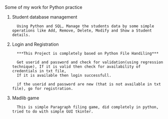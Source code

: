 Some of my work for Python practice 

1. Student database management 
          
         Using Python and SQL, Manage the students data by some simple operations like Add, Remove, Delete, Modify and Show a Student details.
         
2. Login and Registration

         ***This Project is completely based on Python File Handiling***
         
         Get userid and password and check for validation(using regression technique), If it is valid then check for availability of credentials in txt file, 
         If it is available then login successfull.
         
         if the userid and password are new (that is not available in txt file), go for registration.
         
3. Madlib game

         This is simple Paragraph filing game, did completely in python, tried to do with simple GUI tkinter.
